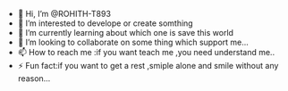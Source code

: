 - 👋 Hi, I’m @ROHITH-T893 
- 👀 I’m interested to develope or create somthing
- 🌱 I’m currently learning about which one is save this world
- 💞️ I’m looking to collaborate on some thing which support me...
- 📫 How to reach me :if you want teach me ,you need understand me..
- ⚡ Fun fact:if you want to get a rest ,smiple alone and smile without any reason... 

<!---
ROHITH-T893/ROHITH-T893 is a ✨ special ✨ repository because its `README.md` (this file) appears on your GitHub profile.
You can click the Preview link to take a look at your changes.
--->

